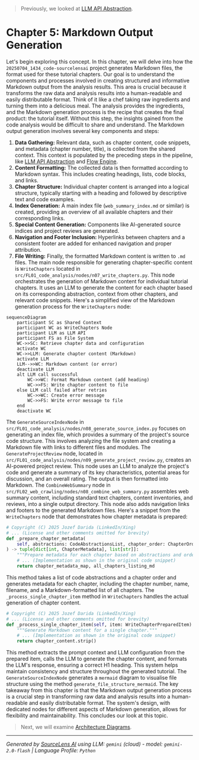> Previously, we looked at [LLM API Abstraction](05_llm-api-abstraction.md).

# Chapter 5: Markdown Output Generation
Let's begin exploring this concept. In this chapter, we will delve into how the `20250704_1434_code-sourcelensai` project generates Markdown files, the format used for these tutorial chapters. Our goal is to understand the components and processes involved in creating structured and informative Markdown output from the analysis results.
This area is crucial because it transforms the raw data and analysis results into a human-readable and easily distributable format. Think of it like a chef taking raw ingredients and turning them into a delicious meal. The analysis provides the ingredients, and the Markdown generation process is the recipe that creates the final product: the tutorial itself. Without this step, the insights gained from the code analysis would be difficult to share and understand.
The Markdown output generation involves several key components and steps:
1.  **Data Gathering:** Relevant data, such as chapter content, code snippets, and metadata (chapter number, title), is collected from the shared context. This context is populated by the preceding steps in the pipeline, like [LLM API Abstraction](03_llm-api-abstraction.md) and [Flow Engine](04_flow-engine.md).
2.  **Content Formatting:** The collected data is then formatted according to Markdown syntax. This includes creating headings, lists, code blocks, and links.
3.  **Chapter Structure:** Individual chapter content is arranged into a logical structure, typically starting with a heading and followed by descriptive text and code examples.
4.  **Index Generation:** A main index file (`web_summary_index.md` or similar) is created, providing an overview of all available chapters and their corresponding links.
5.  **Special Content Generation:** Components like AI-generated source indices and project reviews are generated.
6.  **Navigation and Footer Inclusion:** Hyperlinks between chapters and a consistent footer are added for enhanced navigation and proper attribution.
7.  **File Writing:** Finally, the formatted Markdown content is written to `.md` files.
The main node responsible for generating chapter-specific content is `WriteChapters` located in `src/FL01_code_analysis/nodes/n07_write_chapters.py`. This node orchestrates the generation of Markdown content for individual tutorial chapters. It uses an LLM to generate the content for each chapter based on its corresponding abstraction, context from other chapters, and relevant code snippets.
Here's a simplified view of the Markdown generation process for the `WriteChapters` node:
```mermaid
sequenceDiagram
    participant SC as Shared Context
    participant WC as WriteChapters Node
    participant LLM as LLM API
    participant FS as File System
    WC->>SC: Retrieve chapter data and configuration
    activate WC
    WC->>LLM: Generate chapter content (Markdown)
    activate LLM
    LLM-->>WC: Markdown content (or error)
    deactivate LLM
    alt LLM call successful
        WC->>WC: Format Markdown content (add heading)
        WC->>FS: Write chapter content to file
    else LLM call failed after retries
        WC->>WC: Create error message
        WC->>FS: Write error message to file
    end
    deactivate WC
```
The `GenerateSourceIndexNode` in `src/FL01_code_analysis/nodes/n08_generate_source_index.py` focuses on generating an index file, which provides a summary of the project's source code structure. This involves analyzing the file system and creating a Markdown file with links to different files and modules.
The `GenerateProjectReview` node, located in `src/FL01_code_analysis/nodes/n09_generate_project_review.py`, creates an AI-powered project review. This node uses an LLM to analyze the project's code and generate a summary of its key characteristics, potential areas for discussion, and an overall rating. The output is then formatted into Markdown.
The `CombineWebSummary` node in `src/FL02_web_crawling/nodes/n08_combine_web_summary.py` assembles web summary content, including standard text chapters, content inventories, and reviews, into a single output directory. This node also adds navigation links and footers to the generated Markdown files.
Here's a snippet from the `WriteChapters` node that demonstrates how chapter metadata is prepared:
```python
# Copyright (C) 2025 Jozef Darida (LinkedIn/Xing)
# ... (License and other comments omitted for brevity)
def _prepare_chapter_metadata(
    self, abstractions: CodeAbstractionsList, chapter_order: ChapterOrderListInternal
) -> tuple[dict[int, ChapterMetadata], list[str]]:
    """Prepare metadata for each chapter based on abstractions and order."""
    # ... (Implementation as shown in the original code snippet)
    return chapter_metadata_map, all_chapters_listing_md
```
This method takes a list of code abstractions and a chapter order and generates metadata for each chapter, including the chapter number, name, filename, and a Markdown-formatted list of all chapters.
The `_process_single_chapter_item` method in `WriteChapters` handles the actual generation of chapter content.
```python
# Copyright (C) 2025 Jozef Darida (LinkedIn/Xing)
# ... (License and other comments omitted for brevity)
def _process_single_chapter_item(self, item: WriteChapterPreparedItem) -> SingleChapterExecutionResult:
    """Generate Markdown content for a single chapter."""
    # ... (Implementation as shown in the original code snippet)
    return chapter_content.strip()
```
This method extracts the prompt context and LLM configuration from the prepared item, calls the LLM to generate the chapter content, and formats the LLM's response, ensuring a correct H1 heading.
This system helps maintain consistency and structure throughout the generated tutorial.
The `GenerateSourceIndexNode` generates a `mermaid` diagram to visualise file structure using the method `generate_file_structure_mermaid`.
The key takeaway from this chapter is that the Markdown output generation process is a crucial step in transforming raw data and analysis results into a human-readable and easily distributable format. The system's design, with dedicated nodes for different aspects of Markdown generation, allows for flexibility and maintainability.
This concludes our look at this topic.

> Next, we will examine [Architecture Diagrams](07_diagrams.md).


---

*Generated by [SourceLens AI](https://github.com/openXFlow/sourceLensAI) using LLM: `gemini` (cloud) - model: `gemini-2.0-flash` | Language Profile: `Python`*